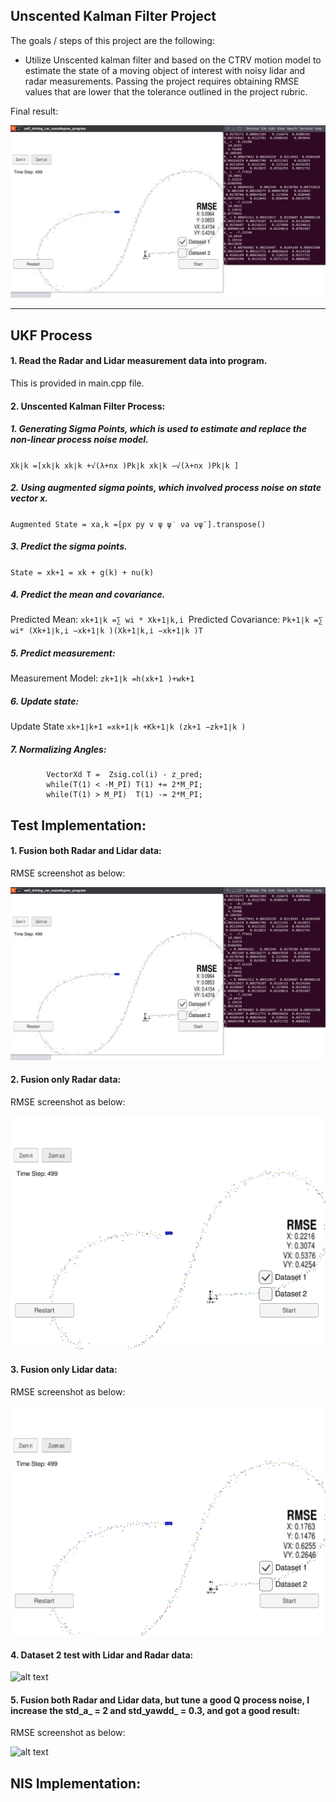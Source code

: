 ## **Unscented Kalman Filter Project**

The goals / steps of this project are the following:

* Utilize Unscented kalman filter and  based on the CTRV motion model to estimate the state of a moving object of interest with noisy lidar and radar measurements. Passing the project requires obtaining RMSE values that are lower that the tolerance outlined in the project rubric. 

[//]: # (Image References)
[image1]: ./outputs/1.png
[image2]: ./outputs/onlyradar.png
[image3]: ./outputs/onlylaser.png
[image4]: ./outputs/dataset2test.png
[image5]: ./outputs/noise13.png

Final result:

![alt text][image1]

---

## UKF Process


#### 1. Read the Radar and Lidar measurement data into program.

This is provided in main.cpp file.

#### 2. Unscented Kalman Filter Process:

##### 1. Generating Sigma Points, which is used to estimate and replace the non-linear process noise model.

`X​k∣k​​ =[x​k∣k​​ x​k∣k​​ +√​(λ+n​x​​ )P​k∣k​​ x​k∣k​​ −√​(λ+n​x​ )P​k∣k​​ ]`

##### 2. Using augmented sigma points, which involved process noise on state vector x.

`Augmented State = x​a,k​​ =​[​p​x ​p​y ​v ​ψ ​ψ​˙ ​ν​a ​ν​ψ​¨​].transpose()`

##### 3. Predict the sigma points.

`State = x​k+1​​ = x​k​​ + g(k) + nu(k)`

##### 4. Predict the mean and covariance.

Predicted Mean:
`x​k+1∣k​​ =∑​​ w​i​​ * X​k+1∣k,i`
​​
Predicted Covariance:
`P​k+1∣k​​ =∑​w​i​*​ (X​k+1∣k,i​​ −x​k+1∣k​​ )(X​k+1∣k,i​​ −x​k+1∣k​​ )​T`
​​

##### 5. Predict measurement:

Measurement Model:
`z​k+1∣k​​ =h(x​k+1​​ )+w​k+1`
​​
##### 6. Update state:

Update State
`x​k+1∣k+1​​ =x​k+1∣k​​ +K​k+1∣k​​ (z​k+1​​ −z​k+1∣k​​ )`

##### 7. Normalizing Angles:

```
        VectorXd T =  Zsig.col(i) - z_pred;
        while(T(1) < -M_PI) T(1) += 2*M_PI;
        while(T(1) > M_PI)  T(1) -= 2*M_PI;
```

## Test Implementation:


#### 1. Fusion both Radar and Lidar data:

RMSE screenshot as below:

![alt text][image1]

#### 2. Fusion only Radar data:

RMSE screenshot as below:

![alt text][image2]

#### 3. Fusion only Lidar data:

RMSE screenshot as below:

![alt text][image3]

#### 4. Dataset 2 test with Lidar and Radar data:

![alt text][image4]

####  5. Fusion both Radar and Lidar data, but tune a good Q process noise, I increase the std_a_ = 2 and std_yawdd_ = 0.3, and got a  good result:

RMSE screenshot as below:

![alt text][image5]

## NIS Implementation:

